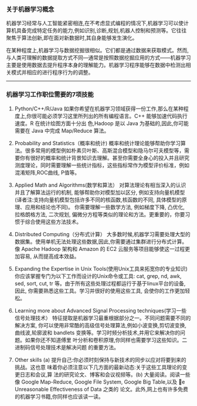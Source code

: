 ### 关于机器学习概念
机器学习经常与人工智能紧密相连,在不考虑显式编程的情况下,机器学习可以使计算机具备完成特定任务的能力,例如识别,诊断,规划,机器人控制和预测等。它往往聚焦于算法创新,即在面对新数据时,其自身能够发生演化。

在某种程度上,机器学习与数据挖掘很相似。它们都是通过数据来获取模式。然而,与人类可理解的数据提取方式不同—通常是按照数据挖掘应用的方式——机器学习主要是使用数据去提升程序本身的理解能力。机器学习程序能够在数据中检测出相关模式并相应的进行程序行为的调整。

---
### 机器学习工作职位需要的7项技能

1. Python/C++/R/Java
如果你希望在机器学习领域获得一份工作,那么在某种程度上,你很可能必须学习这里所列出的所有编程语言。C++ 能够加速代码执行速度。R 在统计绘图方面十分出 色,Hadoop 是以 Java 为基础的,因此,你可能需要在 Java 中完成 Map/Reduce 算法。

2. Probability and Statistics（概率和统计)
概率和统计理论能够帮助你学习算法。很多常用的模型例如朴素贝叶斯、高斯混合模型和隐马尔可夫模型等，需要你有很好的概率和统计背景知识去理解。甚至你需要全身心的投入并且研究测度理论，同时需要理解一些统计指标，这些指标常作为模型评价标准，例如混淆矩阵,ROC曲线, P值等。

3. Applied Math and Algorithms(数学和算法）
对算法理论有相当深入的认识并且了解算法运行的机制, 能够帮助你对模型加以区分, 例如支持向量机模型 (译者注:支持向量机模型包括许多不同的核函数,核函数的不同, 具体模型的原理、应用和结论也不同)。 你需要理解一些数学方法, 例如梯度下降, 凸优化, 拉格朗格方法, 二次规划, 偏微分方程等类似的理论和方法。更重要的，你要习惯于综合使用这些方法技术。

4. Distributed Computing（分布式计算）
大多数时候,机器学习需要处理大型的数据集。使用单机无法处理这些数据,因此,你需要通过集群进行分布式计算。像 Apache Hadoop 架构和 Amazon 的 EC2 云服务等项目能够使这一过程更加容易, 从而提高成本效益。

5. Expanding the Expertise in Unix Tools(使用Unix工具来拓宽你的专业知识)
你应该掌握专门为以下工作而设计的Unix命令或工具: cat, grep, nd, awk, sed, sort, cut, tr 等。由于所有这些处理过程都运行于基于linux平台的设备, 因此, 你需要熟悉这些工具。学习并很好的使用这些工具, 会使你的工作更加轻松。

6. Learning more about Advanced Signal Processing techniques(学习一些信号处理技术）
特征提取是机器学习最重根据部分之一。不同问题需要不同的解决方案, 你可以使用非常酷的高级信号处理算法,例如小波变换,剪切波变换,曲线波,轮廓波和 bandlets 变换等。学习时频分析技术,并用它来解决你的问题。如果你还不知道傅里 叶分析和卷积原理,你同样也需要学习这些知识。二进制码信号处理技术是解决问题 的重要方法。

7. Other skills
(a) 提升自己:你必须时刻保持与新技术的同步以应对将要到来的挑战。这也意 味着你必须注意以下几方面的最新动态:关于这些工具理论的变更日志和会议,算 法的研究论文、博客和会议视频等。(b) 大量阅读。阅读一些像 Google Map-Reduce, Google File System, Google Big Table,以及 e Unreasonable Effectiveness of Data 之类的 论文。此外,网上也有许多免费的机器学习书籍,你同样也应该读一读。
